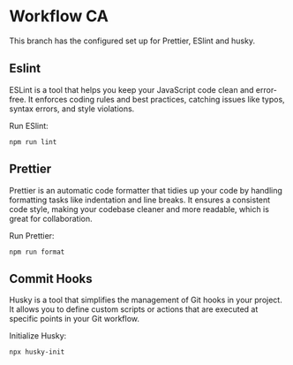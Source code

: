 # Workflow CA
This branch has the configured set up for Prettier, ESlint and husky.

## Eslint
ESLint is a tool that helps you keep your JavaScript code clean and error-free. It enforces coding rules and best practices, catching issues like typos, syntax errors, and style violations.

Run ESlint:
```
npm run lint
```

## Prettier
Prettier is an automatic code formatter that tidies up your code by handling formatting tasks like indentation and line breaks. It ensures a consistent code style, making your codebase cleaner and more readable, which is great for collaboration.

Run Prettier:
```
npm run format
```

## Commit Hooks
Husky is a tool that simplifies the management of Git hooks in your project. It allows you to define custom scripts or actions that are executed at specific points in your Git workflow.

Initialize Husky:
```
npx husky-init
```
